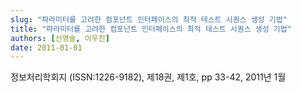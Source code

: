 ```yaml
---
slug: "파라미터를 고려한 컴포넌트 인터페이스의 최적 테스트 시퀀스 생성 기법"
title: "파라미터를 고려한 컴포넌트 인터페이스의 최적 테스트 시퀀스 생성 기법"
authors: [신영술, 이우진]
date: 2011-01-01
---
```


정보처리학회지 (ISSN:1226-9182), 제18권, 제1호, pp 33-42, 2011년 1월
